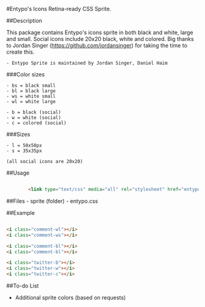 #Entypo's Icons Retina-ready CSS Sprite.

##Description

This package contains Entypo's icons sprite in both black and white, large and small. Social icons include 20x20 black, white and colored.
Big thanks to Jordan Singer (https://github.com/jordansinger) for taking the time to create this.

	- Entypo Sprite is maintained by Jordan Singer, Daniel Haim

###Color sizes

	- bs = black small
	- bl = black large
	- ws = white small
	- wl = white large
	
	- b = black (social)
	- w = white (social)
	- c = colored (social)

###Sizes

	- l = 50x50px
	- s = 35x35px
	
	(all social icons are 20x20)

##Usage

``` html

		<link type="text/css" media="all" rel="stylesheet" href="entypo.css"/>

```

##Files
	- sprite (folder)
	- entypo.css

##Example

``` html

<i class="comment-wl"></i>
<i class="comment-ws"></i>

<i class="comment-bl"></i>
<i class="comment-bl"></i>

<i class="twitter-b"></i>
<i class="twitter-w"></i>
<i class="twitter-c"></i>

```

##To-do List

- Additional sprite colors (based on requests)